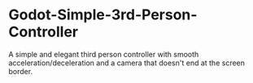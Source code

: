 # Godot-Simple-3rd-Person-Controller
A simple and elegant third person controller with smooth acceleration/deceleration and a camera that doesn't end at the screen border.
